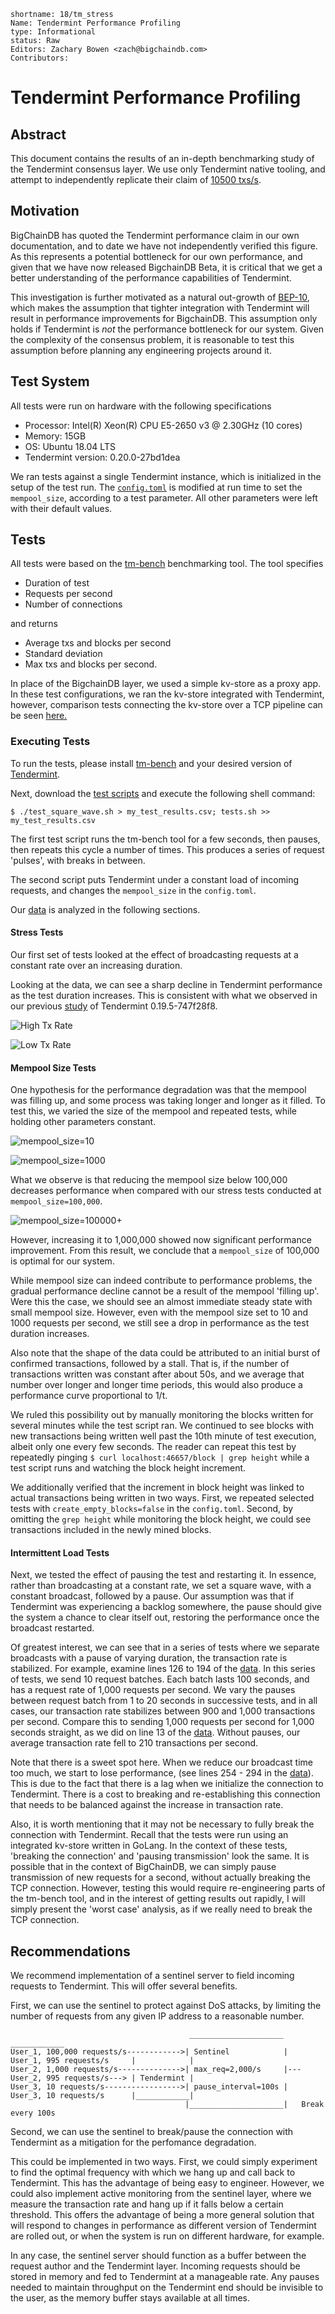 ```
shortname: 18/tm_stress
Name: Tendermint Performance Profiling
type: Informational
status: Raw
Editors: Zachary Bowen <zach@bigchaindb.com>
Contributors: 
```

# Tendermint Performance Profiling

## Abstract
This document contains the results of an in-depth benchmarking study of the Tendermint consensus layer. We use only Tendermint native tooling, and attempt to independently replicate their claim of [10500 txs/s][tm_benchmark_claim].

## Motivation
BigChainDB has quoted the Tendermint performance claim in our own documentation, and to date we have not independently verified this figure. As this represents a potential bottleneck for our own performance, and given that we have now released BigchainDB Beta, it is critical that we get a better understanding of the performance capabilities of Tendermint.

This investigation is further motivated as a natural out-growth of [BEP-10], which makes the assumption that tighter integration with Tendermint will result in performance improvements for BigchainDB. This assumption only holds if Tendermint is *not* the performance bottleneck for our system. Given the complexity of the consensus problem, it is reasonable to test this assumption before planning any engineering projects around it.

## Test System
All tests were run on hardware with the following specifications

* Processor: Intel(R) Xeon(R) CPU E5-2650 v3 @ 2.30GHz (10 cores)
* Memory: 15GB
* OS: Ubuntu 18.04 LTS
* Tendermint version: 0.20.0-27bd1dea

We ran tests against a single Tendermint instance, which is initialized in the setup of the test run. The [``config.toml``][config.toml] is modified at run time to set the ``mempool_size``, according to a test parameter. All other parameters were left with their default values.

## Tests
All tests were based on the [tm-bench] benchmarking tool. The tool specifies

* Duration of test
* Requests per second
* Number of connections

and returns

* Average txs and blocks per second
* Standard deviation
* Max txs and blocks per second.

In place of the BigchainDB layer, we used a simple kv-store as a proxy app. In these test configurations, we ran the kv-store integrated with Tendermint, however, comparison tests connecting the kv-store over a TCP pipeline can be seen [here.][comparison_tests]

### Executing Tests

To run the tests, please install [tm-bench] and your desired version of [Tendermint].

Next, download the [test scripts][scripts] and execute the following shell command:

``$ ./test_square_wave.sh > my_test_results.csv; tests.sh >> my_test_results.csv``

The first test script runs the tm-bench tool for a few seconds, then pauses, then repeats this cycle a number of times. This produces a series of request 'pulses', with breaks in between.

The second script puts Tendermint under a constant load of incoming requests, and changes the ``mempool_size`` in the ``config.toml``.

Our [data] is analyzed in the following sections.

#### Stress Tests
Our first set of tests looked at the effect of broadcasting requests at a constant rate over an increasing duration.

Looking at the data, we can see a sharp decline in Tendermint performance as the test duration increases. This is consistent with what we observed in our previous [study][comparison_tests] of Tendermint 0.19.5-747f28f8.

![High Tx Rate][high_tx_rate]

![Low Tx Rate][low_tx_rate]

#### Mempool Size Tests
One hypothesis for the performance degradation was that the mempool was filling up, and some process was taking longer and longer as it filled. To test this, we varied the size of the mempool and repeated tests, while holding other parameters constant.

![mempool_size=10]

![mempool_size=1000]

What we observe is that reducing the mempool size below 100,000 decreases performance when compared with our stress tests conducted at ``mempool_size=100,000``.

![mempool_size=100000+]

However, increasing it to 1,000,000 showed now significant performance improvement. From this result, we conclude that a ``mempool_size`` of 100,000 is optimal for our system.

While mempool size can indeed contribute to performance problems, the gradual performance decline cannot be a result of the mempool 'filling up'. Were this the case, we should see an almost immediate steady state with small mempool size. However, even with the mempool size set to 10 and 1000 requests per second, we still see a drop in performance as the test duration increases.

Also note that the shape of the data could be attributed to an initial burst of confirmed transactions, followed by a stall. That is, if the number of transactions written was constant after about 50s, and we average that number over longer and longer time periods, this would also produce a performance curve proportional to 1/t.

We ruled this possibility out by manually monitoring the blocks written for several minutes while the test script ran. We continued to see blocks with new transactions being written well past the 10th minute of test execution, albeit only one every few seconds. The reader can repeat this test by repeatedly pinging ``$ curl localhost:46657/block | grep height`` while a test script runs and watching the block height increment.

We additionally verified that the increment in block height was linked to actual transactions being written in two ways. First, we repeated selected tests with `create_empty_blocks=false` in the `config.toml`. Second, by omitting the `grep height` while monitoring the block height, we could see transactions included in the newly mined blocks.

#### Intermittent Load Tests
Next, we tested the effect of pausing the test and restarting it. In essence, rather than broadcasting at a constant rate, we set a square wave, with a constant broadcast, followed by a pause. Our assumption was that if Tendermint was experiencing a backlog somewhere, the pause should give the system a chance to clear itself out, restoring the performance once the broadcast restarted.

Of greatest interest, we can see that in a series of tests where we separate broadcasts with a pause of varying duration, the transaction rate is stabilized. For example, examine lines 126 to 194 of the [data]. In this series of tests, we send 10 request batches. Each batch lasts 100 seconds, and has a request rate of 1,000 requests per second. We vary the pauses between request batch from 1 to 20 seconds in successive tests, and in all cases, our transaction rate stabilizes between 900 and 1,000 transactions per second. Compare this to sending 1,000 requests per second for 1,000 seconds straight, as we did on line 13 of the [data]. Without pauses, our average transaction rate fell to 210 transactions per second.

Note that there is a sweet spot here. When we reduce our broadcast time too much, we start to lose performance, (see lines 254 - 294 in the [data]). This is due to the fact that there is a lag when we initialize the connection to Tendermint. There is a cost to breaking and re-establishing this connection that needs to be balanced against the increase in transaction rate.

Also, it is worth mentioning that it may not be necessary to fully break the connection with Tendermint. Recall that the tests were run using an integrated kv-store written in GoLang. In the context of these tests, 'breaking the connection' and 'pausing transmission' look the same. It is possible that in the context of BigChainDB, we can simply pause transmission of new requests for a second, without actually breaking the TCP connection. However, testing this would require re-engineering parts of the tm-bench tool, and in the interest of getting results out rapidly, I will simply present the 'worst case' analysis, as if we really need to break the TCP connection.

## Recommendations

We recommend implementation of a sentinel server to field incoming requests to Tendermint. This will offer several benefits.

First, we can use the sentinel to protect against DoS attacks, by limiting the number of requests from any given IP address to a reasonable number.

                                            _____________________                                ____________
    User_1, 100,000 requests/s------------>| Sentinel            |   User_1, 995 requests/s     |            |
    User_2, 1,000 requests/s-------------->| max_req=2,000/s     |---User_2, 995 requests/s---> | Tendermint |
    User_3, 10 requests/s----------------->| pause_interval=100s |   User_3, 10 requests/s      |____________|
                                           |_____________________|   Break every 100s

Second, we can use the sentinel to break/pause the connection with Tendermint as a mitigation for the perfomance degradation.

This could be implemented in two ways. First, we could simply experiment to find the optimal frequency with which we hang up and call back to Tendermint. This has the advantage of being easy to engineer. However, we could also implement active monitoring from the sentinel layer, where we measure the transaction rate and hang up if it falls below a certain threshold. This offers the advantage of being a more general solution that will respond to changes in performance as different version of Tendermint are rolled out, or when the system is run on different hardware, for example.

In any case, the sentinel server should function as a buffer between the request author and the Tendermint layer. Incoming requests should be stored in memory and fed to Tendermint at a manageable rate. Any pauses needed to maintain throughput on the Tendermint end should be invisible to the user, as the memory buffer stays available at all times.

[tm_benchmark_claim]: https://github.com/tendermint/tendermint/wiki/Benchmarks
[Tendermint]: http://tendermint.readthedocs.io/projects/tools/en/master/install.html
[BEP-10]: https://github.com/bigchaindb/BEPs/blob/master/10/README.md
[tm-bench]: https://github.com/tendermint/tools/tree/master/tm-bench
[comparison_tests]: https://github.com/bigchaindb/BEPs/blob/master/10/benchmark_tcp_pipeline.md
[high_tx_rate]: ./figures/high_tx_rate.png
[low_tx_rate]: ./figures/low_tx_rate.png
[mempool_size=10]: ./figures/mempool_size=10.png
[mempool_size=1000]: ./figures/mempool_size=1000.png
[mempool_size=100000+]: ./figures/mempool_size=100000+.png
[scripts]: ./scripts
[data]: ./data/tendermint_mempool_tests_16_6_2018.csv
[config.toml]: ./data/config.toml